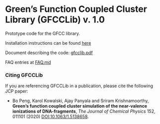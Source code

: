 # Green’s Function Coupled Cluster Library (GFCCLib) v. 1.0

Prototype code for the GFCC library.

Installation instructions can be found [here](docs/install.md)

Document describing the code:  [gfcclib.pdf](docs/gfcclib.pdf)

FAQ entries at [FAQ.md](docs/FAQ.md)

### Citing GFCCLib
If you are referencing GFCCLib in a publication, please cite the following JCP paper:

* Bo Peng, Karol Kowalski, Ajay Panyala and Sriram Krishnamoorthy,
   **Green’s function coupled cluster simulation of the near-valence ionizations of DNA-fragments**,
 *The Journal of Chemical Physics* 152, 011101 (2020) [DOI:10.1063/1.5138658](https://doi.org/10.1063/1.5138658).
